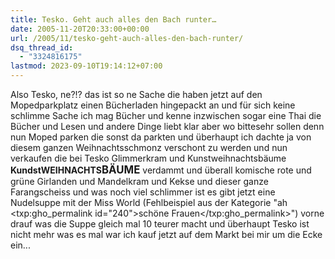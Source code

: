 ```yaml
---
title: Tesko. Geht auch alles den Bach runter…
date: 2005-11-20T20:33:00+00:00
url: /2005/11/tesko-geht-auch-alles-den-bach-runter/
dsq_thread_id:
  - "3324816175"
lastmod: 2023-09-10T19:14:12+07:00
---
```

Also Tesko, ne?!? das ist so ne Sache die haben jetzt auf den Mopedparkplatz einen Bücherladen hingepackt an und für sich keine schlimme Sache ich mag Bücher und kenne inzwischen sogar eine Thai die Bücher und Lesen und andere Dinge liebt klar aber wo bittesehr sollen denn nun Moped parken die sonst da parkten und überhaupt ich dachte ja von diesem ganzen Weihnachtsschmonz verschont zu werden und nun verkaufen die bei Tesko Glimmerkram und Kunstweihnachtsbäume **KundstWEIHNACHTS<span style="font-size:120%;">BÄUME</span>** verdammt und überall komische rote und grüne Girlanden und Mandelkram und Kekse und dieser ganze Farangscheiss und was noch viel schlimmer ist es gibt jetzt eine Nudelsuppe mit der Miss World (Fehlbeispiel aus der Kategorie "ah <txp:gho_permalink id="240">schöne Frauen</txp:gho_permalink>") vorne drauf was die Suppe gleich mal 10 teurer macht und überhaupt Tesko ist nicht mehr was es mal war ich kauf jetzt auf dem Markt bei mir um die Ecke ein...
